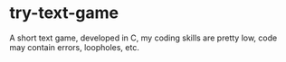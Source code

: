 # try-text-game
A short text game, developed in C, my coding skills are pretty low, code may contain errors, loopholes, etc.
